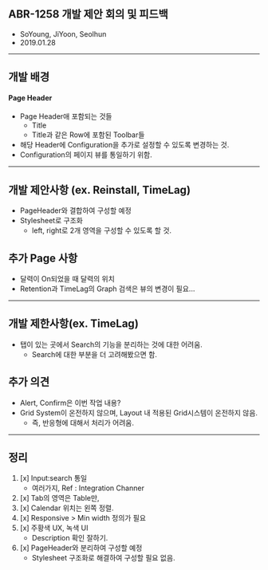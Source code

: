 ## ABR-1258 개발 제안 회의 및 피드백
- SoYoung, JiYoon, Seolhun
- 2019.01.28

---

## 개발 배경
#### Page Header
- Page Header애 포함되는 것들
	- Title
	- Title과 같은 Row에 포함된 Toolbar들
- 해당 Header에 Configuration을 추가로 설정할 수 있도록 변경하는 것.
- Configuration의 페이지 뷰를 통일하기 위함.

---

## 개발 제안사항 (ex. Reinstall, TimeLag)
- PageHeader와 결합하여 구성할 예정
- Stylesheet로 구조화
	- left, right로 2개 영역을 구성할 수 있도록 할 것.

## 추가 Page 사항
- 달력이 On되었을 때 달력의 위치
- Retention과 TimeLag의 Graph 검색은 뷰의 변경이 필요...

---

## 개발 제한사항(ex. TimeLag)
- 탭이 있는 곳에서 Search의 기능을 분리하는 것에 대한 어려움.
	- Search에 대한 부분을 더 고려해봤으면 함.

## 추가 의견
- Alert, Confirm은 이번 작업 내용?
- Grid System이 온전하지 않으며, Layout 내 적용된 Grid시스템이 온전하지 않음.
	- 즉, 반응형에 대해서 처리가 어려움.

---

## 정리
1. [x] Input:search 통일
	- 여러가지, Ref : Integration Channer
2. [x] Tab의 영역은 Table만,
3. [x] Calendar 위치는 왼쪽 정렬.
4. [x] Responsive > Min width 정의가 필요
5. [x] 주황색 UX, 녹색 UI
	- Description 확인 잘하기.
6. [x] PageHeader와 분리하여 구성할 예정
	- Stylesheet 구조화로 해결하여 구성할 필요 없음.
